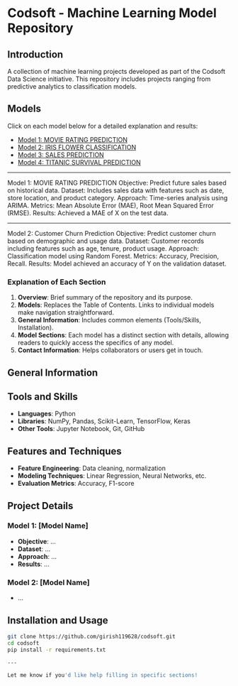 # Codsoft - Machine Learning Model Repository

## Introduction
A collection of machine learning projects developed as part of the Codsoft Data Science initiative. This repository includes projects ranging from predictive analytics to classification models.

## Models
Click on each model below for a detailed explanation and results:

- [Model 1: MOVIE RATING PREDICTION](#imdb-rating-prediction)
- [Model 2: IRIS FLOWER CLASSIFICATION](#iris-classification)
- [Model 3: SALES PREDICTION](#sales-prediction)
- [Model 4: TITANIC SURVIVAL PREDICTION](#titanic-survival-prediction)

---

Model 1: MOVIE RATING PREDICTION
Objective: Predict future sales based on historical data.
Dataset: Includes sales data with features such as date, store location, and product category.
Approach: Time-series analysis using ARIMA.
Metrics: Mean Absolute Error (MAE), Root Mean Squared Error (RMSE).
Results: Achieved a MAE of X on the test data.

---

Model 2: Customer Churn Prediction
Objective: Predict customer churn based on demographic and usage data.
Dataset: Customer records including features such as age, tenure, product usage.
Approach: Classification model using Random Forest.
Metrics: Accuracy, Precision, Recall.
Results: Model achieved an accuracy of Y on the validation dataset.


### Explanation of Each Section

1. **Overview**: Brief summary of the repository and its purpose.
2. **Models**: Replaces the Table of Contents. Links to individual models make navigation straightforward.
3. **General Information**: Includes common elements (Tools/Skills, Installation).
4. **Model Sections**: Each model has a distinct section with details, allowing readers to quickly access the specifics of any model.
5. **Contact Information**: Helps collaborators or users get in touch.



## General Information
## Tools and Skills
- **Languages**: Python
- **Libraries**: NumPy, Pandas, Scikit-Learn, TensorFlow, Keras
- **Other Tools**: Jupyter Notebook, Git, GitHub

## Features and Techniques
- **Feature Engineering**: Data cleaning, normalization
- **Modeling Techniques**: Linear Regression, Neural Networks, etc.
- **Evaluation Metrics**: Accuracy, F1-score

## Project Details
### Model 1: [Model Name]
- **Objective**: ...
- **Dataset**: ...
- **Approach**: ...
- **Results**: ...

### Model 2: [Model Name]
- ...

## Installation and Usage
```bash
git clone https://github.com/girish119628/codsoft.git
cd codsoft
pip install -r requirements.txt

--- 

Let me know if you'd like help filling in specific sections!
